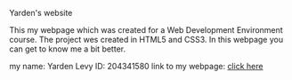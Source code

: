 Yarden's website

This my webpage which was created for a Web Development Environment course.
The project wes created in HTML5 and CSS3.
In this webpage you can get to know me a bit better.

my name: Yarden Levy
ID: 204341580
link to my webpage:  [click here](http://yardenlevy.github.io/Yarden-s_website/)

